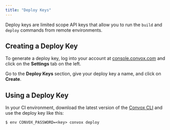 ```yaml
---
title: "Deploy Keys"
---
```


Deploy keys are limited scope API keys that allow you to run the `build` and `deploy` commands from remote environments.

## Creating a Deploy Key

To generate a deploy key, log into your account at [console.convox.com](https://console.convox.com) and click on the **Settings** tab on the left. 

Go to the **Deploy Keys** section, give your deploy key a name, and click on **Create**.

## Using a Deploy Key

In your CI environment, download the latest version of the [Convox CLI](/introduction/installation) and use the deploy key like this:

```
$ env CONVOX_PASSWORD=<key> convox deploy
```
